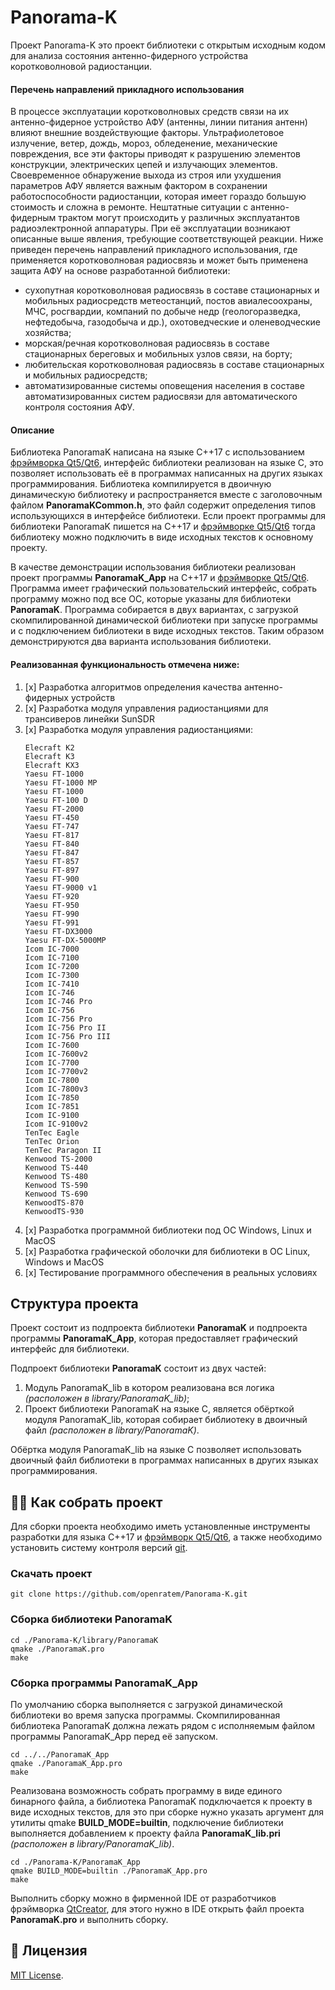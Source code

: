 # Panorama-K

Проект Panorama-K это проект библиотеки с открытым исходным кодом для анализа состояния антенно-фидерного устройства 
коротковолновой радиостанции.

#### Перечень направлений прикладного использования
В процессе эксплуатации коротковолновых средств связи на их антенно-фидерное устройство АФУ (антенны, линии питания антенн) влияют внешние воздействующие факторы. Ультрафиолетовое излучение, ветер, дождь, мороз, обледенение, механические повреждения, все эти факторы приводят к разрушению элементов конструкции, электрических цепей и излучающих элементов. Своевременное обнаружение выхода из строя или ухудшения параметров АФУ является важным фактором в сохранении работоспособности радиостанции, которая имеет гораздо большую стоимость и сложна в ремонте.
Нештатные ситуации с антенно-фидерным трактом могут происходить у различных эксплуатантов радиоэлектронной аппаратуры. При её эксплуатации возникают описанные выше явления, требующие соответствующей реакции. Ниже приведен перечень направлений прикладного использования, где применяется коротковолновая радиосвязь и может быть применена защита АФУ на основе разработанной библиотеки:
 - сухопутная коротковолновая радиосвязь в составе стационарных и мобильных радиосредств метеостанций, постов авиалесоохраны, МЧС, росгвардии, компаний по добыче недр (геологоразведка, нефтедобыча, газодобыча и др.), охотоведческие и оленеводческие хозяйства;
 - морская/речная коротковолновая радиосвязь в составе стационарных береговых и мобильных узлов связи, на борту;
 - любительская коротковолновая радиосвязь в составе стационарных и мобильных радиосредств;
 - автоматизированные системы оповещения населения в составе автоматизированных систем радиосвязи для автоматического контроля состояния АФУ.

#### Описание
Библиотека PanoramaK написана на языке С++17 с использованием [фрэймворка Qt5/Qt6](https://www.qt.io/), интерфейс 
библиотеки реализован на языке С, это позволяет использовать её в программах написанных на других языках 
программирования. Библиотека компилируется в двоичную динамическую библиотеку и распространяется вместе с заголовочным 
файлом **PanoramaKCommon.h**, это файл содержит определения типов использующихся в интерфейсе библиотеки. Если проект 
программы для библиотеки PanoramaK пишется на С++17 и [фрэймворке Qt5/Qt6](https://www.qt.io/) тогда библиотеку можно
подключить в виде исходных текстов к основному проекту.

В качестве демонстрации использования библиотеки реализован проект программы **PanoramaK_App** на С++17 и 
[фрэймворке Qt5/Qt6](https://www.qt.io/). Программа имеет графический пользовательский интерфейс, собрать программу 
можно под все ОС, которые указаны для библиотеки **PanoramaK**. Программа собирается в двух вариантах, с загрузкой 
скомпилированной динамической библиотеки при запуске программы и с подключением библиотеки в виде исходных текстов. 
Таким образом демонстрируются два варианта использования библиотеки.

#### Реализованная функциональность отмечена ниже:

1. [x] Разработка алгоритмов определения качества антенно-фидерных устройств
2. [x] Разработка модуля управления радиостанциями для трансиверов линейки SunSDR
3. [x] Разработка модуля управления радиостанциями:
      ``` 
   Elecraft K2
   Elecraft K3
   Elecraft KX3
   Yaesu FT-1000
   Yaesu FT-1000 MP
   Yaesu FT-1000 
   Yaesu FT-100 D 
   Yaesu FT-2000 
   Yaesu FT-450 
   Yaesu FT-747 
   Yaesu FT-817
   Yaesu FT-840 
   Yaesu FT-847 
   Yaesu FT-857
   Yaesu FT-897
   Yaesu FT-900
   Yaesu FT-9000 v1
   Yaesu FT-920
   Yaesu FT-950
   Yaesu FT-990
   Yaesu FT-991
   Yaesu FT-DX3000
   Yaesu FT-DX-5000MP
   Icom IC-7000
   Icom IC-7100
   Icom IC-7200
   Icom IC-7300
   Icom IC-7410
   Icom IC-746
   Icom IC-746 Pro
   Icom IC-756
   Icom IC-756 Pro
   Icom IC-756 Pro II
   Icom IC-756 Pro III
   Icom IC-7600
   Icom IC-7600v2
   Icom IC-7700
   Icom IC-7700v2
   Icom IC-7800
   Icom IC-7800v3
   Icom IC-7850
   Icom IC-7851
   Icom IC-9100
   Icom IC-9100v2
   TenTec Eagle
   TenTec Orion
   TenTec Paragon II
   Kenwood TS-2000
   Kenwood TS-440
   Kenwood TS-480
   Kenwood TS-590
   Kenwood TS-690
   KenwoodTS-870
   KenwoodTS-930
      ```
3. [x] Разработка программной библиотеки под ОС Windows, Linux и MacOS
4. [x] Разработка графической оболочки для библиотеки в ОС Linux, Windows и MacOS
5. [x] Тестирование программного обеспечения в реальных условиях

## Структура проекта

Проект состоит из подпроекта библиотеки **PanoramaK** и подпроекта программы **PanoramaK_App**, которая предоставляет 
графический интерфейс для библиотеки. 

Подпроект библиотеки **PanoramaK** состоит из двух частей:
1. Модуль PanoramaK_lib в котором реализована вся логика _(расположен в library/PanoramaK_lib)_;
2. Проект библиотеки PanoramaK на языке С, является обёрткой модуля PanoramaK_lib, которая собирает библиотеку в двоичный файл _(расположен в library/PanoramaK)_.

Обёртка модуля PanoramaK_lib на языке C позволяет использовать двоичный файл библиотеки в программах написанных в других 
языках программирования.

## 🧑‍💻 Как собрать проект

Для сборки проекта необходимо иметь установленные инструменты разработки для языка С++17 и [фрэймворк Qt5/Qt6](https://www.qt.io/), а также 
необходимо установить систему контроля версий [git](https://git-scm.com).

### Скачать проект

```
git clone https://github.com/openratem/Panorama-K.git
```

### Сборка библиотеки PanoramaK

```
cd ./Panorama-K/library/PanoramaK
qmake ./PanoramaK.pro
make 
```

### Сборка программы PanoramaK_App

По умолчанию сборка выполняется с загрузкой динамической библиотеки во время запуска программы. Скомпилированная 
библиотека PanoramaK должна лежать рядом с исполняемым файлом программы PanoramaK_App перед её запуском.

```
cd ../../PanoramaK_App
qmake ./PanoramaK_App.pro
make 
```

Реализована возможность собрать программу в виде единого бинарного файла, а библиотека PanoramaK подключается к проекту 
в виде исходных текстов, для это при сборке нужно указать аргумент для утилиты qmake **BUILD_MODE=builtin**, подключение 
библиотеки выполняется добавлением к проекту файла **PanoramaK_lib.pri** _(расположен в library/PanoramaK_lib)_.

```
cd ./Panorama-K/PanoramaK_App
qmake BUILD_MODE=builtin ./PanoramaK_App.pro
make 
```

Выполнить сборку можно в фирменной IDE от разработчиков фрэймворка [QtCreator](https://www.qt.io/product/development-tools), 
для этого нужно в IDE открыть файл проекта **PanoramaK.pro** и выполнить сборку.

## 📝 Лицензия

[MIT License](LICENSE).

